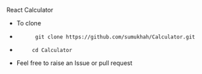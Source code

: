  React Calculator

* To clone 
*           git clone https://github.com/sumukhah/Calculator.git
*          cd Calculator

* Feel free to raise an Issue or pull request